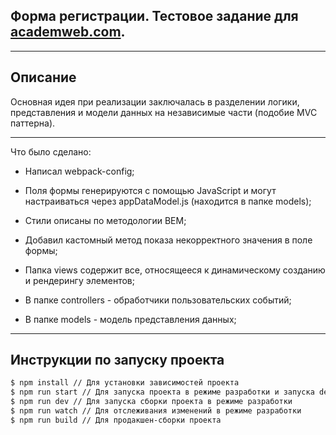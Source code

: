 ## Форма регистрации. Тестовое задание для [academweb.com](https://academweb.com/).

***
## Описание
Основная идея при реализации заключалась в разделении логики, представления и модели данных на независимые части (подобие MVC паттерна).
***
Что было сделано:
- Написал webpack-config;
- Поля формы генерируются с помощью JavaScript и могут настраиваться через appDataModel.js (находится в папке models);
- Стили описаны по методологии BEM;
- Добавил кастомный метод показа некорректного значения в поле формы;

- Папка views содержит все, относящееся к динамическому созданию и рендерингу элементов;
- В папке controllers - обработчики пользовательских событий;
- В папке models - модель представления данных;

***
## Инструкции по запуску проекта
```sh
$ npm install // Для установки зависимостей проекта
$ npm run start // Для запуска проекта в режиме разработки и запуска dev-server
$ npm run dev // Для запуска сборки проекта в режиме разработки
$ npm run watch // Для отслеживания изменений в режиме разработки
$ npm run build // Для продакшен-сборки проекта
```
